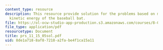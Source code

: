 ```yaml
---
content_type: resource
description: This resource provide solution for the problems based on momentum and
  kinetic energy of the baseball bat.
file: https://ol-ocw-studio-app-production.s3.amazonaws.com/courses/8-01l-physics-i-classical-mechanics-fall-2005/8de1a7188af87218a2fabe4f1ca15a11_prs_11_15_05sol.pdf
file_type: application/pdf
resourcetype: Document
title: prs_11_15_05sol.pdf
uid: 8de1a718-8af8-7218-a2fa-be4f1ca15a11
---
```

